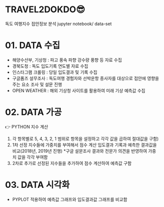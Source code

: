 # TRAVEL2DOKDO😎

독도 여행지수 접안정보 분석 jupyter notebook/ data-set


# 01. DATA 수집

- 해양수산부, 기상청 : 파고 풍속 파향 강수량 풍향 등 자료 수집
- 경북도청 : 독도 입도기록 연도별 자료 수집
- 인스타그램 크롤링 : 당일 입도결과 및 기록 수집
- 구글폼즈 설무조사 : 독도여행 경험자와 선박운항 종사자를 대상으로 접안에 영향을 주는 요소 조사 및 설문 진행
- OPEN WEATHER : 해외 기상청 사이트를 활용하여 미래 기상 예측값 수집

# 02. DATA 가공

👉 PYTHON 지수 계산
 1) 각 항목별로 5, 4, 3, 2, 1 범위로 항목을 설정하고 각각 값을 곱하여 절대값을 구함)
 2) 1차 선정 지수들에 가중치를 부여해서 점수 계산 입도결과 기록과 예측한 결과값을 비교(2018년, 2019년 진행)
       *구글 설문조사 결과와 전문가 의견을 반영하여 가중치 값을 각각 부여함
 3) 2차로 추가로 선정된 지수들을 추가하여 점수 계산하여 예측값 구함
 
 # 03. DATA 시각화
 
 - PYPLOT 적용하여 예측값 그래프와 입도결과값 그래프를 비교함
